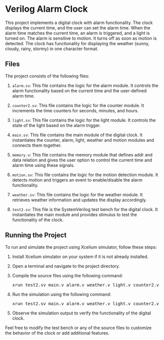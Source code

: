 # Verilog Alarm Clock
This project implements a digital clock with alarm functionality. The clock displays the current time, and the user can set the alarm time. When the alarm time matches the current time, an alarm is triggered, and a light is turned on. The alarm is sensitive to motion. It turns off as soon as motion is detected. The clock has functionality for displaying the weather (sunny, cloudy, rainy, stormy) in one character format.

## Files

The project consists of the following files:

1. `alarm.sv`: This file contains the logic for the alarm module. It controls the alarm functionality based on the current time and the user-defined alarm time.

2. `counter2.sv`: This file contains the logic for the counter module. It increments the time counters for seconds, minutes, and hours.

3. `light.sv`: This file contains the logic for the light module. It controls the state of the light based on the alarm trigger.

4. `main.sv`: This file contains the main module of the digital clock. It instantiates the counter, alarm, light, weather and motion modules and connects them together.

5. `memory.v`: This file contains the memory module that defines addr and data relation and gives the user option to control the current time and alarm time using these signals.

6. `motion.sv`: This file contains the logic for the motion detection module. It detects motion and triggers an event to enable/disable the alarm functionality.

7. `weather.sv`: This file contains the logic for the weather module. It retrieves weather information and updates the display accordingly.

8. `test2.sv`: This file is the SystemVerilog test bench for the digital clock. It instantiates the main module and provides stimulus to test the functionality of the clock.

## Running the Project

To run and simulate the project using Xcelium simulator, follow these steps:

1. Install Xcelium simulator on your system if it is not already installed.

2. Open a terminal and navigate to the project directory.

3. Compile the source files using the following command:

   <pre>xrun test2.sv main.v alarm.v weather.v light.v counter2.v motion.v memory.v</pre>

4. Run the simulation using the following command:
   
   <pre>xrun test2.sv main.v alarm.v weather.v light.v counter2.v motion.v memory.v -clean -gui -access +rwc</pre>

5. Observe the simulation output to verify the functionality of the digital clock.

Feel free to modify the test bench or any of the source files to customize the behavior of the clock or add additional features.
